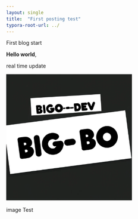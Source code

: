 ```yaml
---
layout: single
title:  "First posting test"
typora-root-url: ../
---
```


First blog start

**Hello world**, 

real time update





<img src="/images/2024-05-22-first/92096af3-99d5-4f5c-8bcd-40c21932e7fe.webp" alt="92096af3-99d5-4f5c-8bcd-40c21932e7fe" style="zoom:33%;" />

image Test

